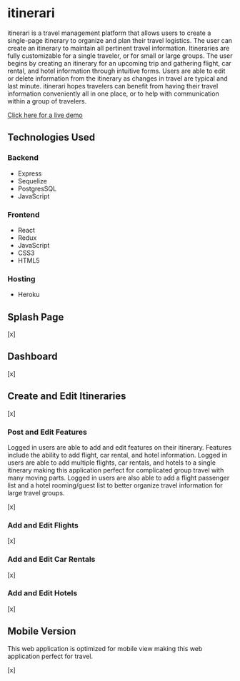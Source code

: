 # itinerari
itinerari is a travel management platform that allows users to create a single-page itinerary to organize and plan their travel logistics. The user can create an itinerary to maintain all pertinent travel information. Itineraries are fully customizable for a single traveler, or for small or large groups. The user begins by creating an itinerary for an upcoming trip and gathering flight, car rental, and hotel information through intuitive forms. Users are able to edit or delete information from the itinerary as changes in travel are typical and last minute. itinerari hopes travelers can benefit from having their travel information conveniently all in one place, or to help with communication within a group of travelers.

[Click here for a live demo](https://itinerari-app.herokuapp.com/)

## Technologies Used
### Backend
* Express
* Sequelize
* PostgresSQL
* JavaScript

### Frontend
* React
* Redux
* JavaScript
* CSS3
* HTML5

### Hosting
* Heroku

## Splash Page
[x]

## Dashboard
[x]

## Create and Edit Itineraries
[x]

### Post and Edit Features
Logged in users are able to add and edit features on their itinerary. Features include the ability to add flight, car rental, and hotel information. Logged in users are able to add multiple flights, car rentals, and hotels to a single itinerary making this application perfect for complicated group travel with many moving parts. Logged in users are also able to add a flight passenger list and a hotel rooming/guest list to better organize travel information for large travel groups. 

[x]

### Add and Edit Flights
[x]

### Add and Edit Car Rentals
[x]

### Add and Edit Hotels
[x]

## Mobile Version
This web application is optimized for mobile view making this web application perfect for travel. 

[x] 
